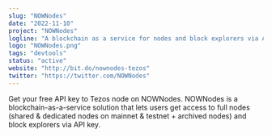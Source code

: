 ```yaml
---
slug: "NOWNodes"
date: "2022-11-10"
project: "NOWNodes"
logline: "A blockchain as a service for nodes and block explorers via API"
logo: "NOWNodes.png"
tags: "devtools"
status: "active"
website: "http://bit.do/nownodes-tezos"
twitter: "https://twitter.com/NOWNodes"
---
```


Get your free API key to Tezos node on NOWNodes. NOWNodes is a blockchain-as-a-service solution that lets users get access to full nodes (shared & dedicated nodes on mainnet & testnet + archived nodes) and block explorers via API key.
